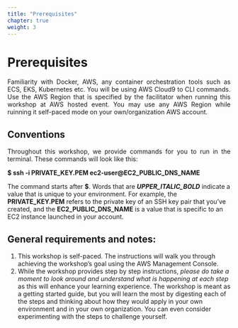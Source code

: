 ```yaml
---
title: "Prerequisites"
chapter: true
weight: 3
---
```


# Prerequisites

<p style="text-align: justify;">
Familiarity with Docker, AWS, any container orchestration tools such as ECS, EKS, Kubernetes etc. You will be using AWS Cloud9 to CLI commands. Use the AWS Region that is specified by the facilitator when running this workshop at AWS hosted event. You may use any AWS Region while ruinning it self-paced mode on your own/organization AWS account.
</p>

Conventions
---
<p style="text-align: justify;">
Throughout this workshop, we provide commands for you to run in the terminal. These commands will look like this:
</p>

**$ ssh -i PRIVATE_KEY.PEM ec2-user@EC2_PUBLIC_DNS_NAME**

The command starts after **$**. Words that are ***UPPER_ITALIC_BOLD*** indicate a value that is unique to your environment. For example, the **PRIVATE_KEY.PEM** refers to the private key of an SSH key pair that you’ve created, and the **EC2_PUBLIC_DNS_NAME** is a value that is specific to an EC2 instance launched in your account.

## General requirements and notes: 

 
1. This workshop is self-paced. The instructions will walk you through achieving the workshop’s goal using the AWS Management Console.
2. While the workshop provides step by step instructions, *please do take a moment to look around and understand what is happening at each step* as this will enhance your learning experience. The workshop is meant as a getting started guide, but you will learn the most by digesting each of the steps and thinking about how they would apply in your own environment and in your own organization. You can even consider experimenting with the steps to challenge yourself.

